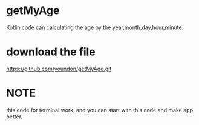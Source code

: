 # getMyAge
Kotlin code can calculating the age by the year,month,day,hour,minute.

# download the file 
<https://github.com/youndon/getMyAge.git>

# NOTE
this code for terminal work, and you can start with this code and make app better.
